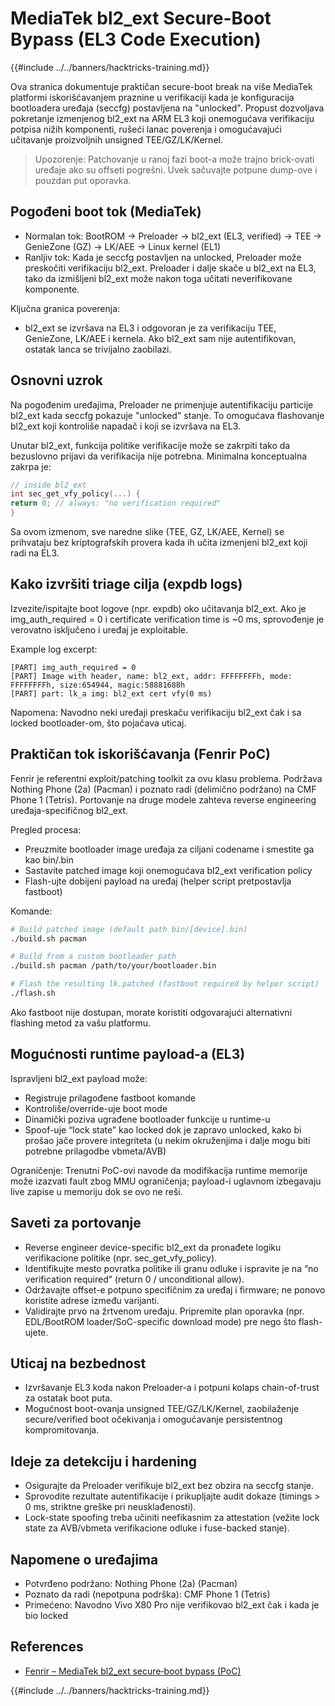 # MediaTek bl2_ext Secure-Boot Bypass (EL3 Code Execution)

{{#include ../../banners/hacktricks-training.md}}

Ova stranica dokumentuje praktičan secure-boot break na više MediaTek platformi iskorišćavanjem praznine u verifikaciji kada je konfiguracija bootloadera uređaja (seccfg) postavljena na "unlocked". Propust dozvoljava pokretanje izmenjenog bl2_ext na ARM EL3 koji onemogućava verifikaciju potpisa nižih komponenti, rušeći lanac poverenja i omogućavajući učitavanje proizvoljnih unsigned TEE/GZ/LK/Kernel.

> Upozorenje: Patchovanje u ranoj fazi boot-a može trajno brick-ovati uređaje ako su offseti pogrešni. Uvek sačuvajte potpune dump-ove i pouzdan put oporavka.

## Pogođeni boot tok (MediaTek)

- Normalan tok: BootROM → Preloader → bl2_ext (EL3, verified) → TEE → GenieZone (GZ) → LK/AEE → Linux kernel (EL1)
- Ranljiv tok: Kada je seccfg postavljen na unlocked, Preloader može preskočiti verifikaciju bl2_ext. Preloader i dalje skače u bl2_ext na EL3, tako da izmišljeni bl2_ext može nakon toga učitati neverifikovane komponente.

Ključna granica poverenja:
- bl2_ext se izvršava na EL3 i odgovoran je za verifikaciju TEE, GenieZone, LK/AEE i kernela. Ako bl2_ext sam nije autentifikovan, ostatak lanca se trivijalno zaobilazi.

## Osnovni uzrok

Na pogođenim uređajima, Preloader ne primenjuje autentifikaciju particije bl2_ext kada seccfg pokazuje "unlocked" stanje. To omogućava flashovanje bl2_ext koji kontroliše napadač i koji se izvršava na EL3.

Unutar bl2_ext, funkcija politike verifikacije može se zakrpiti tako da bezuslovno prijavi da verifikacija nije potrebna. Minimalna konceptualna zakrpa je:
```c
// inside bl2_ext
int sec_get_vfy_policy(...) {
return 0; // always: "no verification required"
}
```
Sa ovom izmenom, sve naredne slike (TEE, GZ, LK/AEE, Kernel) se prihvataju bez kriptografskih provera kada ih učita izmenjeni bl2_ext koji radi na EL3.

## Kako izvršiti triage cilja (expdb logs)

Izvezite/ispitajte boot logove (npr. expdb) oko učitavanja bl2_ext. Ako je img_auth_required = 0 i certificate verification time is ~0 ms, sprovođenje je verovatno isključeno i uređaj je exploitable.

Example log excerpt:
```
[PART] img_auth_required = 0
[PART] Image with header, name: bl2_ext, addr: FFFFFFFFh, mode: FFFFFFFFh, size:654944, magic:58881688h
[PART] part: lk_a img: bl2_ext cert vfy(0 ms)
```
Napomena: Navodno neki uređaji preskaču verifikaciju bl2_ext čak i sa locked bootloader-om, što pojačava uticaj.

## Praktičan tok iskorišćavanja (Fenrir PoC)

Fenrir je referentni exploit/patching toolkit za ovu klasu problema. Podržava Nothing Phone (2a) (Pacman) i poznato radi (delimično podržano) na CMF Phone 1 (Tetris). Portovanje na druge modele zahteva reverse engineering uređaja-specifičnog bl2_ext.

Pregled procesa:
- Preuzmite bootloader image uređaja za ciljani codename i smestite ga kao bin/<device>.bin
- Sastavite patched image koji onemogućava bl2_ext verification policy
- Flash-ujte dobijeni payload na uređaj (helper script pretpostavlja fastboot)

Komande:
```bash
# Build patched image (default path bin/[device].bin)
./build.sh pacman

# Build from a custom bootloader path
./build.sh pacman /path/to/your/bootloader.bin

# Flash the resulting lk.patched (fastboot required by helper script)
./flash.sh
```
Ako fastboot nije dostupan, morate koristiti odgovarajući alternativni flashing metod za vašu platformu.

## Mogućnosti runtime payload-a (EL3)

Ispravljeni bl2_ext payload može:
- Registruje prilagođene fastboot komande
- Kontroliše/override-uje boot mode
- Dinamički poziva ugrađene bootloader funkcije u runtime-u
- Spoof-uje “lock state” kao locked dok je zapravo unlocked, kako bi prošao jače provere integriteta (u nekim okruženjima i dalje mogu biti potrebne prilagodbe vbmeta/AVB)

Ograničenje: Trenutni PoC-ovi navode da modifikacija runtime memorije može izazvati fault zbog MMU ograničenja; payload-i uglavnom izbegavaju live zapise u memoriju dok se ovo ne reši.

## Saveti za portovanje

- Reverse engineer device-specific bl2_ext da pronađete logiku verifikacione politike (npr. sec_get_vfy_policy).
- Identifikujte mesto povratka politike ili granu odluke i ispravite je na “no verification required” (return 0 / unconditional allow).
- Održavajte offset-e potpuno specifičnim za uređaj i firmware; ne ponovo koristite adrese između varijanti.
- Validirajte prvo na žrtvenom uređaju. Pripremite plan oporavka (npr. EDL/BootROM loader/SoC-specific download mode) pre nego što flash-ujete.

## Uticaj na bezbednost

- Izvršavanje EL3 koda nakon Preloader-a i potpuni kolaps chain-of-trust za ostatak boot puta.
- Mogućnost boot-ovanja unsigned TEE/GZ/LK/Kernel, zaobilaženje secure/verified boot očekivanja i omogućavanje persistentnog kompromitovanja.

## Ideje za detekciju i hardening

- Osigurajte da Preloader verifikuje bl2_ext bez obzira na seccfg stanje.
- Sprovodite rezultate autentifikacije i prikupljajte audit dokaze (timings > 0 ms, striktne greške pri neusklađenosti).
- Lock-state spoofing treba učiniti neefikasnim za attestation (vežite lock state za AVB/vbmeta verifikacione odluke i fuse-backed stanje).

## Napomene o uređajima

- Potvrđeno podržano: Nothing Phone (2a) (Pacman)
- Poznato da radi (nepotpuna podrška): CMF Phone 1 (Tetris)
- Primećeno: Navodno Vivo X80 Pro nije verifikovao bl2_ext čak i kada je bio locked

## References

- [Fenrir – MediaTek bl2_ext secure‑boot bypass (PoC)](https://github.com/R0rt1z2/fenrir)

{{#include ../../banners/hacktricks-training.md}}
